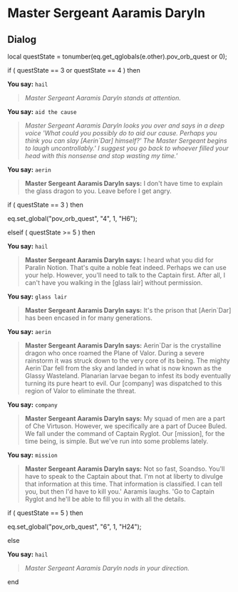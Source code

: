 # Master Sergeant Aaramis Daryln
## Dialog


local questState = tonumber(eq.get_qglobals(e.other).pov_orb_quest or 0);



if ( questState == 3 or questState == 4 ) then




**You say:** `hail`




>*Master Sergeant Aaramis Daryln stands at attention.*






**You say:** `aid the cause`




>*Master Sergeant Aaramis Daryln looks you over and says in a deep voice 'What could you possibly do to aid our cause. Perhaps you think you can slay [Aerin\`Dar] himself?' The Master Sergeant begins to laugh uncontrollably.' I suggest you go back to whoever filled your head with this nonsense and stop wasting my time.'*






**You say:** `aerin`




>**Master Sergeant Aaramis Daryln says:** I don't have time to explain the glass dragon to you. Leave before I get angry.



if ( questState == 3 ) then




eq.set_global("pov_orb_quest", "4", 1, "H6");






elseif ( questState >= 5 ) then




**You say:** `hail`




>**Master Sergeant Aaramis Daryln says:** I heard what you did for Paralin Notion. That's quite a noble feat indeed. Perhaps we can use your help. However, you'll need to talk to the Captain first. After all, I can't have you walking in the [glass lair] without permission.






**You say:** `glass lair`




>**Master Sergeant Aaramis Daryln says:** It's the prison that [Aerin\`Dar] has been encased in for many generations.






**You say:** `aerin`




>**Master Sergeant Aaramis Daryln says:** Aerin\`Dar is the crystalline dragon who once roamed the Plane of Valor. During a severe rainstorm it was struck down to the very core of its being. The mighty Aerin\`Dar fell from the sky and landed in what is now known as the Glassy Wasteland. Planarian larvae began to infest its body eventually turning its pure heart to evil. Our [company] was dispatched to this region of Valor to eliminate the threat.





**You say:** `company`




>**Master Sergeant Aaramis Daryln says:** My squad of men are a part of Che Virtuson. However, we specifically are a part of Ducee Buled. We fall under the command of Captain Ryglot. Our [mission], for the time being, is simple. But we've run into some problems lately.






**You say:** `mission`




>**Master Sergeant Aaramis Daryln says:** Not so fast, Soandso. You'll have to speak to the Captain about that. I'm not at liberty to divulge that information at this time. That information is classified. I can tell you, but then I'd have to kill you.' Aaramis laughs. 'Go to Captain Ryglot and he'll be able to fill you in with all the details.



if ( questState == 5 ) then




eq.set_global("pov_orb_quest", "6", 1, "H24");




else


**You say:** `hail`




>*Master Sergeant Aaramis Daryln nods in your direction.*

end
